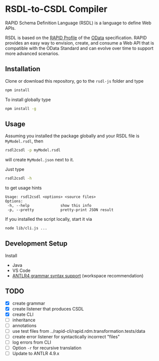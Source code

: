 # RSDL-to-CSDL Compiler

RAPID Schema Definition Language (RSDL) is a language to define Web APIs.

RSDL is based on the [RAPID Profile](<https://en.wikipedia.org/wiki/Profile_(engineering)>) of the
[OData](https://en.wikipedia.org/wiki/Open_Data_Protocol) specification. RAPID provides an easy way
to envision, create, and consume a Web API that is compatible with the OData Standard and can evolve over time to support more advanced scenarios.

## Installation

Clone or download this repository, go to the `rsdl-js` folder and type

```sh
npm install
```

To install globally type

```sh
npm install -g
```

## Usage

Assuming you installed the package globally and your RSDL file is `MyModel.rsdl`, then

```sh
rsdl2csdl -p myModel.rsdl
```

will create `MyModel.json` next to it.

Just type

```sh
rsdl2csdl -h
```

to get usage hints

```
Usage: rsdl2csdl <options> <source files>
Options:
 -h, --help              show this info
 -p, --pretty            pretty-print JSON result
```

If you installed the script locally, start it via

```sh
node lib/cli.js ...
```

## Development Setup

Install

- Java
- VS Code
- [ANTLR4 grammar syntax support](https://marketplace.visualstudio.com/items?itemName=mike-lischke.vscode-antlr4&ssr=false#overview) (workspace recommendation)

## TODO

- [x] create grammar
- [x] create listener that produces CSDL
- [x] create CLI
- [ ] inheritance
- [ ] annotations
- [ ] use test files from ../rapid-cli/rapid.rdm.transformation.tests/data
- [ ] create error listener for syntactically incorrect "files"
- [ ] log errors from CLI
- [ ] Option `-r` for recursive translation
- [ ] Update to ANTLR 4.9.x
